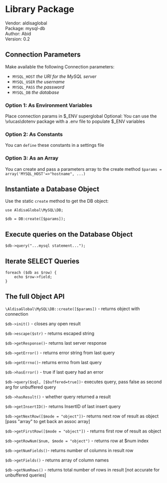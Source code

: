# Library Package

Vendor: aldisaglobal  
Package: mysql-db  
Author: Abid  
Version: 0.2

## Connection Parameters

Make available the following Connection parameters:

- `MYSQL_HOST` _the URI for the MySQL server_
- `MYSQL_USER` _the username_
- `MYSQL_PASS` _the password_
- `MYSQL_DB` _the database_

### Option 1: As Environment Variables

Place connection params in $\_ENV superglobal
Optional: You can use the \vlucas\dotenv package with a .env file to populate $\_ENV variables

### Option 2: As Constants

You can `define` these constants in a settings file

### Option 3: As an Array

You can create and pass a parameters array to the create method
`$params = array('MYSQL_HOST'=>"hostname", ...)`

## Instantiate a Database Object

Use the static `create` method to get the DB object:

```
use AldisaGlobal\MySQL\DB;

$db = DB:create([$params]);
```

## Execute queries on the Database Object

`$db->query("...mysql statement...");`

## Iterate SELECT Queries

```
foreach ($db as $row) {
	echo $row->field;
}
```

## The full Object API

`\AldisaGlobal\MySQL\DB::create([$params])` - returns object with connection

`$db->init()` - closes any open result

`$db->escape($str)` - returns escaped string

`$db->getResponse()`- returns last server response

`$db->getError()` - returns error string from last query

`$db->getErrno()`- returns errno from last query

`$db->hasError()` - true if last query had an error

`$db->query($sql, [$buffered=true])`- executes query, pass false as second arg for unbuffered query

`$db->hasResult()` - whether query returned a result

`$db->getInsertID()`- returns InsertID of last insert query

`$db->getNextRow([$mode = "object"])`- returns next row of result as object [pass "array" to get back an assoc array]

`$db->getFirstRow([$mode = "object"])` - returns first row of result as object

`$db->getRowNum($num, $mode = "object")` - returns row at \$num index

`$db->getNumFields()`- returns number of columns in result row

`$db->getFields()` - returns array of column names

`$db->getNumRows()` - returns total number of rows in result [not accurate for unbuffered queries]
